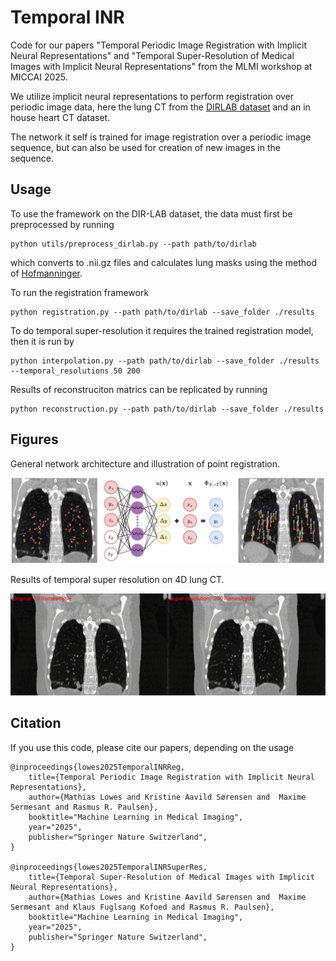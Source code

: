 # Temporal INR
Code for our papers "Temporal Periodic Image Registration with Implicit Neural Representations" and "Temporal Super-Resolution of Medical Images with Implicit Neural Representations" from the MLMI workshop at MICCAI 2025.

We utilize implicit neural representations to perform registration over periodic image data, here the lung CT from the [DIRLAB dataset](https://med.emory.edu/departments/radiation-oncology/research-laboratories/deformable-image-registration/index.html) and an in house heart CT dataset.

The network it self is trained for image registration over a periodic image sequence, but can also be used for creation of new images in the sequence.

## Usage
To use the framework on the DIR-LAB dataset, the data must first be preprocessed by running

```
python utils/preprocess_dirlab.py --path path/to/dirlab 
```
which converts to .nii.gz files and calculates lung masks using the method of [Hofmanninger](https://github.com/JoHof/lungmask).

To run the registration framework
```
python registration.py --path path/to/dirlab --save_folder ./results
```

To do temporal super-resolution it requires the trained registration model, then it is run by
```
python interpolation.py --path path/to/dirlab --save_folder ./results --temporal_resolutions 50 200
```

Results of reconstruciton matrics can be replicated by running 
```
python reconstruction.py --path path/to/dirlab --save_folder ./results
```

## Figures
General network architecture and illustration of point registration.

<img src="figures/method_fig.png" alt="Method overview" width="1000">

Results of temporal super resolution on 4D lung CT.

<img src="figures/lung_temporal_super_res.gif" alt="Temporal super resolution gif" width="1000">

## Citation
If you use this code, please cite our papers, depending on the usage

    @inproceedings{lowes2025TemporalINRReg,
        title={Temporal Periodic Image Registration with Implicit Neural Representations},
        author={Mathias Lowes and Kristine Aavild Sørensen and  Maxime Sermesant and Rasmus R. Paulsen},
        booktitle="Machine Learning in Medical Imaging",
        year="2025",
        publisher="Springer Nature Switzerland",
    }

    @inproceedings{lowes2025TemporalINRSuperRes,
        title={Temporal Super-Resolution of Medical Images with Implicit Neural Representations},
        author={Mathias Lowes and Kristine Aavild Sørensen and  Maxime Sermesant and Klaus Fuglsang Kofoed and Rasmus R. Paulsen},
        booktitle="Machine Learning in Medical Imaging",
        year="2025",
        publisher="Springer Nature Switzerland",
    }

